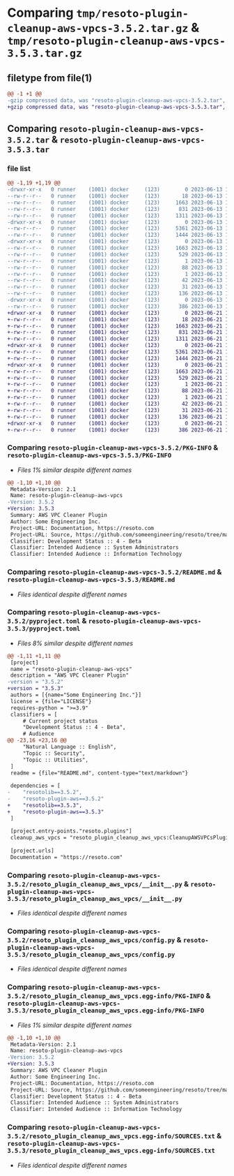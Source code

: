 # Comparing `tmp/resoto-plugin-cleanup-aws-vpcs-3.5.2.tar.gz` & `tmp/resoto-plugin-cleanup-aws-vpcs-3.5.3.tar.gz`

## filetype from file(1)

```diff
@@ -1 +1 @@
-gzip compressed data, was "resoto-plugin-cleanup-aws-vpcs-3.5.2.tar", last modified: Tue Jun 13 13:06:12 2023, max compression
+gzip compressed data, was "resoto-plugin-cleanup-aws-vpcs-3.5.3.tar", last modified: Wed Jun 21 14:23:29 2023, max compression
```

## Comparing `resoto-plugin-cleanup-aws-vpcs-3.5.2.tar` & `resoto-plugin-cleanup-aws-vpcs-3.5.3.tar`

### file list

```diff
@@ -1,19 +1,19 @@
-drwxr-xr-x   0 runner    (1001) docker     (123)        0 2023-06-13 13:06:12.874272 resoto-plugin-cleanup-aws-vpcs-3.5.2/
--rw-r--r--   0 runner    (1001) docker     (123)       18 2023-06-13 13:03:04.000000 resoto-plugin-cleanup-aws-vpcs-3.5.2/MANIFEST.in
--rw-r--r--   0 runner    (1001) docker     (123)     1663 2023-06-13 13:06:12.874272 resoto-plugin-cleanup-aws-vpcs-3.5.2/PKG-INFO
--rw-r--r--   0 runner    (1001) docker     (123)      831 2023-06-13 13:03:04.000000 resoto-plugin-cleanup-aws-vpcs-3.5.2/README.md
--rw-r--r--   0 runner    (1001) docker     (123)     1311 2023-06-13 13:03:04.000000 resoto-plugin-cleanup-aws-vpcs-3.5.2/pyproject.toml
-drwxr-xr-x   0 runner    (1001) docker     (123)        0 2023-06-13 13:06:12.874272 resoto-plugin-cleanup-aws-vpcs-3.5.2/resoto_plugin_cleanup_aws_vpcs/
--rw-r--r--   0 runner    (1001) docker     (123)     5361 2023-06-13 13:03:04.000000 resoto-plugin-cleanup-aws-vpcs-3.5.2/resoto_plugin_cleanup_aws_vpcs/__init__.py
--rw-r--r--   0 runner    (1001) docker     (123)     1444 2023-06-13 13:03:04.000000 resoto-plugin-cleanup-aws-vpcs-3.5.2/resoto_plugin_cleanup_aws_vpcs/config.py
-drwxr-xr-x   0 runner    (1001) docker     (123)        0 2023-06-13 13:06:12.874272 resoto-plugin-cleanup-aws-vpcs-3.5.2/resoto_plugin_cleanup_aws_vpcs.egg-info/
--rw-r--r--   0 runner    (1001) docker     (123)     1663 2023-06-13 13:06:12.000000 resoto-plugin-cleanup-aws-vpcs-3.5.2/resoto_plugin_cleanup_aws_vpcs.egg-info/PKG-INFO
--rw-r--r--   0 runner    (1001) docker     (123)      529 2023-06-13 13:06:12.000000 resoto-plugin-cleanup-aws-vpcs-3.5.2/resoto_plugin_cleanup_aws_vpcs.egg-info/SOURCES.txt
--rw-r--r--   0 runner    (1001) docker     (123)        1 2023-06-13 13:06:12.000000 resoto-plugin-cleanup-aws-vpcs-3.5.2/resoto_plugin_cleanup_aws_vpcs.egg-info/dependency_links.txt
--rw-r--r--   0 runner    (1001) docker     (123)       88 2023-06-13 13:06:12.000000 resoto-plugin-cleanup-aws-vpcs-3.5.2/resoto_plugin_cleanup_aws_vpcs.egg-info/entry_points.txt
--rw-r--r--   0 runner    (1001) docker     (123)        1 2023-06-13 13:04:22.000000 resoto-plugin-cleanup-aws-vpcs-3.5.2/resoto_plugin_cleanup_aws_vpcs.egg-info/not-zip-safe
--rw-r--r--   0 runner    (1001) docker     (123)       42 2023-06-13 13:06:12.000000 resoto-plugin-cleanup-aws-vpcs-3.5.2/resoto_plugin_cleanup_aws_vpcs.egg-info/requires.txt
--rw-r--r--   0 runner    (1001) docker     (123)       31 2023-06-13 13:06:12.000000 resoto-plugin-cleanup-aws-vpcs-3.5.2/resoto_plugin_cleanup_aws_vpcs.egg-info/top_level.txt
--rw-r--r--   0 runner    (1001) docker     (123)      136 2023-06-13 13:06:12.874272 resoto-plugin-cleanup-aws-vpcs-3.5.2/setup.cfg
-drwxr-xr-x   0 runner    (1001) docker     (123)        0 2023-06-13 13:06:12.874272 resoto-plugin-cleanup-aws-vpcs-3.5.2/test/
--rw-r--r--   0 runner    (1001) docker     (123)      386 2023-06-13 13:03:04.000000 resoto-plugin-cleanup-aws-vpcs-3.5.2/test/test_config.py
+drwxr-xr-x   0 runner    (1001) docker     (123)        0 2023-06-21 14:23:29.336458 resoto-plugin-cleanup-aws-vpcs-3.5.3/
+-rw-r--r--   0 runner    (1001) docker     (123)       18 2023-06-21 14:20:24.000000 resoto-plugin-cleanup-aws-vpcs-3.5.3/MANIFEST.in
+-rw-r--r--   0 runner    (1001) docker     (123)     1663 2023-06-21 14:23:29.336458 resoto-plugin-cleanup-aws-vpcs-3.5.3/PKG-INFO
+-rw-r--r--   0 runner    (1001) docker     (123)      831 2023-06-21 14:20:24.000000 resoto-plugin-cleanup-aws-vpcs-3.5.3/README.md
+-rw-r--r--   0 runner    (1001) docker     (123)     1311 2023-06-21 14:20:24.000000 resoto-plugin-cleanup-aws-vpcs-3.5.3/pyproject.toml
+drwxr-xr-x   0 runner    (1001) docker     (123)        0 2023-06-21 14:23:29.332458 resoto-plugin-cleanup-aws-vpcs-3.5.3/resoto_plugin_cleanup_aws_vpcs/
+-rw-r--r--   0 runner    (1001) docker     (123)     5361 2023-06-21 14:20:24.000000 resoto-plugin-cleanup-aws-vpcs-3.5.3/resoto_plugin_cleanup_aws_vpcs/__init__.py
+-rw-r--r--   0 runner    (1001) docker     (123)     1444 2023-06-21 14:20:24.000000 resoto-plugin-cleanup-aws-vpcs-3.5.3/resoto_plugin_cleanup_aws_vpcs/config.py
+drwxr-xr-x   0 runner    (1001) docker     (123)        0 2023-06-21 14:23:29.336458 resoto-plugin-cleanup-aws-vpcs-3.5.3/resoto_plugin_cleanup_aws_vpcs.egg-info/
+-rw-r--r--   0 runner    (1001) docker     (123)     1663 2023-06-21 14:23:29.000000 resoto-plugin-cleanup-aws-vpcs-3.5.3/resoto_plugin_cleanup_aws_vpcs.egg-info/PKG-INFO
+-rw-r--r--   0 runner    (1001) docker     (123)      529 2023-06-21 14:23:29.000000 resoto-plugin-cleanup-aws-vpcs-3.5.3/resoto_plugin_cleanup_aws_vpcs.egg-info/SOURCES.txt
+-rw-r--r--   0 runner    (1001) docker     (123)        1 2023-06-21 14:23:29.000000 resoto-plugin-cleanup-aws-vpcs-3.5.3/resoto_plugin_cleanup_aws_vpcs.egg-info/dependency_links.txt
+-rw-r--r--   0 runner    (1001) docker     (123)       88 2023-06-21 14:23:29.000000 resoto-plugin-cleanup-aws-vpcs-3.5.3/resoto_plugin_cleanup_aws_vpcs.egg-info/entry_points.txt
+-rw-r--r--   0 runner    (1001) docker     (123)        1 2023-06-21 14:21:42.000000 resoto-plugin-cleanup-aws-vpcs-3.5.3/resoto_plugin_cleanup_aws_vpcs.egg-info/not-zip-safe
+-rw-r--r--   0 runner    (1001) docker     (123)       42 2023-06-21 14:23:29.000000 resoto-plugin-cleanup-aws-vpcs-3.5.3/resoto_plugin_cleanup_aws_vpcs.egg-info/requires.txt
+-rw-r--r--   0 runner    (1001) docker     (123)       31 2023-06-21 14:23:29.000000 resoto-plugin-cleanup-aws-vpcs-3.5.3/resoto_plugin_cleanup_aws_vpcs.egg-info/top_level.txt
+-rw-r--r--   0 runner    (1001) docker     (123)      136 2023-06-21 14:23:29.336458 resoto-plugin-cleanup-aws-vpcs-3.5.3/setup.cfg
+drwxr-xr-x   0 runner    (1001) docker     (123)        0 2023-06-21 14:23:29.336458 resoto-plugin-cleanup-aws-vpcs-3.5.3/test/
+-rw-r--r--   0 runner    (1001) docker     (123)      386 2023-06-21 14:20:24.000000 resoto-plugin-cleanup-aws-vpcs-3.5.3/test/test_config.py
```

### Comparing `resoto-plugin-cleanup-aws-vpcs-3.5.2/PKG-INFO` & `resoto-plugin-cleanup-aws-vpcs-3.5.3/PKG-INFO`

 * *Files 1% similar despite different names*

```diff
@@ -1,10 +1,10 @@
 Metadata-Version: 2.1
 Name: resoto-plugin-cleanup-aws-vpcs
-Version: 3.5.2
+Version: 3.5.3
 Summary: AWS VPC Cleaner Plugin
 Author: Some Engineering Inc.
 Project-URL: Documentation, https://resoto.com
 Project-URL: Source, https://github.com/someengineering/resoto/tree/main/plugins/cleanup_aws_vpcs
 Classifier: Development Status :: 4 - Beta
 Classifier: Intended Audience :: System Administrators
 Classifier: Intended Audience :: Information Technology
```

### Comparing `resoto-plugin-cleanup-aws-vpcs-3.5.2/README.md` & `resoto-plugin-cleanup-aws-vpcs-3.5.3/README.md`

 * *Files identical despite different names*

### Comparing `resoto-plugin-cleanup-aws-vpcs-3.5.2/pyproject.toml` & `resoto-plugin-cleanup-aws-vpcs-3.5.3/pyproject.toml`

 * *Files 8% similar despite different names*

```diff
@@ -1,11 +1,11 @@
 [project]
 name = "resoto-plugin-cleanup-aws-vpcs"
 description = "AWS VPC Cleaner Plugin"
-version = "3.5.2"
+version = "3.5.3"
 authors = [{name="Some Engineering Inc."}]
 license = {file="LICENSE"}
 requires-python = ">=3.9"
 classifiers = [
     # Current project status
     "Development Status :: 4 - Beta",
     # Audience
@@ -23,16 +23,16 @@
     "Natural Language :: English",
     "Topic :: Security",
     "Topic :: Utilities",
 ]
 readme = {file="README.md", content-type="text/markdown"}
 
 dependencies = [
-    "resotolib==3.5.2",
-    "resoto-plugin-aws==3.5.2"
+    "resotolib==3.5.3",
+    "resoto-plugin-aws==3.5.3"
 ]
 
 [project.entry-points."resoto.plugins"]
 cleanup_aws_vpcs = "resoto_plugin_cleanup_aws_vpcs:CleanupAWSVPCsPlugin"
 
 [project.urls]
 Documentation = "https://resoto.com"
```

### Comparing `resoto-plugin-cleanup-aws-vpcs-3.5.2/resoto_plugin_cleanup_aws_vpcs/__init__.py` & `resoto-plugin-cleanup-aws-vpcs-3.5.3/resoto_plugin_cleanup_aws_vpcs/__init__.py`

 * *Files identical despite different names*

### Comparing `resoto-plugin-cleanup-aws-vpcs-3.5.2/resoto_plugin_cleanup_aws_vpcs/config.py` & `resoto-plugin-cleanup-aws-vpcs-3.5.3/resoto_plugin_cleanup_aws_vpcs/config.py`

 * *Files identical despite different names*

### Comparing `resoto-plugin-cleanup-aws-vpcs-3.5.2/resoto_plugin_cleanup_aws_vpcs.egg-info/PKG-INFO` & `resoto-plugin-cleanup-aws-vpcs-3.5.3/resoto_plugin_cleanup_aws_vpcs.egg-info/PKG-INFO`

 * *Files 1% similar despite different names*

```diff
@@ -1,10 +1,10 @@
 Metadata-Version: 2.1
 Name: resoto-plugin-cleanup-aws-vpcs
-Version: 3.5.2
+Version: 3.5.3
 Summary: AWS VPC Cleaner Plugin
 Author: Some Engineering Inc.
 Project-URL: Documentation, https://resoto.com
 Project-URL: Source, https://github.com/someengineering/resoto/tree/main/plugins/cleanup_aws_vpcs
 Classifier: Development Status :: 4 - Beta
 Classifier: Intended Audience :: System Administrators
 Classifier: Intended Audience :: Information Technology
```

### Comparing `resoto-plugin-cleanup-aws-vpcs-3.5.2/resoto_plugin_cleanup_aws_vpcs.egg-info/SOURCES.txt` & `resoto-plugin-cleanup-aws-vpcs-3.5.3/resoto_plugin_cleanup_aws_vpcs.egg-info/SOURCES.txt`

 * *Files identical despite different names*

